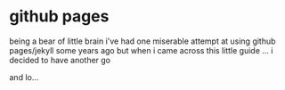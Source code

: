 # github pages

being a bear of little brain i've had one miserable attempt at using github pages/jekyll some years ago but when i came across this little guide ... i decided to have another go

and lo...